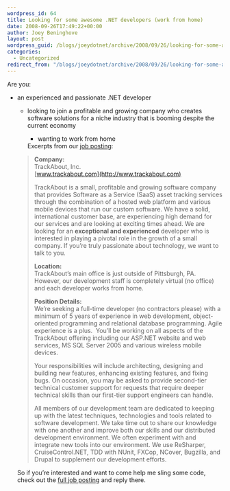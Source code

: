 ```yaml
---
wordpress_id: 64
title: Looking for some awesome .NET developers (work from home)
date: 2008-09-26T17:49:22+00:00
author: Joey Beninghove
layout: post
wordpress_guid: /blogs/joeydotnet/archive/2008/09/26/looking-for-some-awesome-net-developers-work-from-home.aspx
categories:
  - Uncategorized
redirect_from: "/blogs/joeydotnet/archive/2008/09/26/looking-for-some-awesome-net-developers-work-from-home.aspx/"
---
```

Are you:

  * an experienced and passionate .NET developer 
      * looking to join a profitable and growing company who creates software solutions for a niche industry that is booming despite the current economy 
          * wanting to work from home </ul> 
        Excerpts from our <a href="http://www.careerbuilder.com/JobSeeker/Jobs/JobDetails.aspx?job_did=J8H26J65BJ33RS3SZF6&cbRecursionCnt=1&cbsid=28f33a8393f5495e8119cca9609c29cd-275741196-wf-6" target="_blank">job posting</a>:
        
        > **Company:**   
        > TrackAbout, Inc.   
        > [www.trackabout.com](http://www.trackabout.com)
        > 
        > TrackAbout is a small, profitable and growing software company that provides Software as a Service (SaaS) asset tracking services through the combination of a hosted web platform and various mobile devices that run our custom software. We have a solid, international customer base, are experiencing high demand for our services and are looking at exciting times ahead. We are looking for an **exceptional and experienced** developer who is interested in playing a pivotal role in the growth of a small company. If you’re truly passionate about technology, we want to talk to you.
        > 
        > **Location:**   
        > TrackAbout&#8217;s main office is just outside of Pittsburgh, PA.&nbsp; However, our development staff is completely virtual (no office) and each developer works from home.
        > 
        > **Position Details:**   
        > We&#8217;re seeking a full-time developer (no contractors please) with a minimum of 5 years of experience in web development, object-oriented programming and relational database programming. Agile experience is a plus.&nbsp; You&#8217;ll be working on all aspects of the TrackAbout offering including our ASP.NET website and web services, MS SQL Server 2005 and various wireless mobile devices.
        > 
        > Your responsibilities will include architecting, designing and building new features, enhancing existing features, and fixing bugs. On occasion, you may be asked to provide second-tier technical customer support for requests that require deeper technical skills than our first-tier support engineers can handle.
        > 
        > All members of our development team are dedicated to keeping up with the latest techniques, technologies and tools related to software development. We take time out to share our knowledge with one another and improve both our skills and our distributed development environment. We often experiment with and integrate new tools into our environment. We use ReSharper, CruiseControl.NET, TDD with NUnit, FXCop, NCover, Bugzilla, and Drupal to supplement our development efforts.
        
        So if you&#8217;re interested and want to come help me sling some code, check out the <a href="http://www.careerbuilder.com/JobSeeker/Jobs/JobDetails.aspx?job_did=J8H26J65BJ33RS3SZF6&cbRecursionCnt=1&cbsid=28f33a8393f5495e8119cca9609c29cd-275741196-wf-6" target="_blank">full job posting</a> and reply there.
